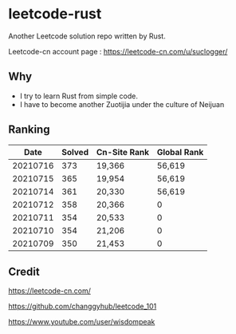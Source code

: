 # leetcode-rust

Another Leetcode solution repo written by Rust.

Leetcode-cn account page :  https://leetcode-cn.com/u/suclogger/



## Why

* I try to learn Rust from simple code.
* I have to become another Zuotijia under the culture of Neijuan


## Ranking

|Date|Solved|Cn-Site Rank|Global Rank|
|----|----|----|----|
|20210716|373|19,366|56,619|
|20210715|365|19,954|56,619|
|20210714|361|20,330|56,619|
|20210712|358|20,366|0|
|20210711|354|20,533|0|
|20210710|354|21,206|0|
|20210709|350|21,453|0|


## Credit

https://leetcode-cn.com/

https://github.com/changgyhub/leetcode_101

https://www.youtube.com/user/wisdompeak